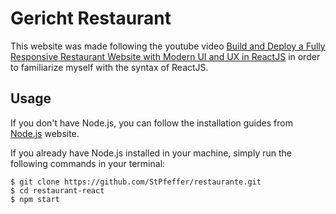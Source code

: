 # Gericht Restaurant

This website was made following the youtube video [Build and Deploy a Fully Responsive Restaurant Website with Modern UI and UX in ReactJS](https://www.youtube.com/watch?v=4oV65GVVits) in order to familiarize myself with the syntax of ReactJS.

## Usage

If you don't have Node.js, you can follow the installation guides from [Node.js](https://nodejs.org/en/) website.

If you already have Node.js installed in your machine, simply run the following commands in your terminal:

```
$ git clone https://github.com/StPfeffer/restaurante.git
$ cd restaurant-react
$ npm start
```
